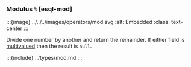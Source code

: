 ### Modulus `%` [esql-mod]

:::{image} ../../../images/operators/mod.svg
:alt: Embedded
:class: text-center
:::

Divide one number by another and return the remainder. If either field is [multivalued](/reference/query-languages/esql/esql-multivalued-fields.md) then the result is `null`.



:::{include} ../types/mod.md
:::
